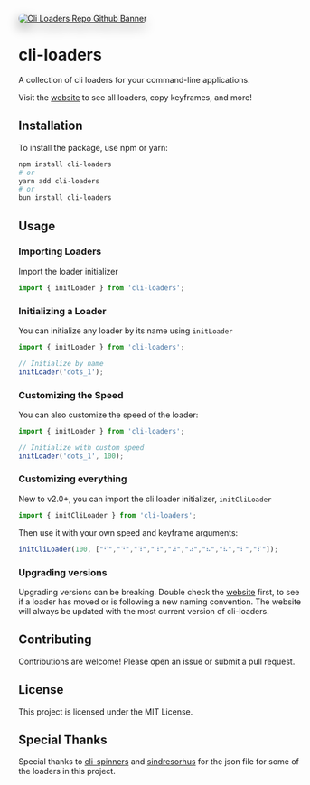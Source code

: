 <p><a href="https://cliloaders.com"><img style='border-radius: 12px;filter: drop-shadow(0px 9px 10px #888888);' src="https://repository-images.githubusercontent.com/912560031/de9f3f22-c3a1-4a4d-92f0-4042688be63c" alt="Cli Loaders Repo Github Banner" /></a></p>

# cli-loaders

A collection of cli loaders for your command-line applications.

Visit the [website](https://cliloaders.com) to see all loaders, copy keyframes, and more!


## Installation

To install the package, use npm or yarn:

```bash
npm install cli-loaders
# or
yarn add cli-loaders
# or
bun install cli-loaders
```

## Usage

### Importing Loaders

Import the loader initializer

```typescript
import { initLoader } from 'cli-loaders';
```

### Initializing a Loader

You can initialize any loader by its name using `initLoader`

```typescript
import { initLoader } from 'cli-loaders';

// Initialize by name
initLoader('dots_1');
```

### Customizing the Speed

You can also customize the speed of the loader:

```typescript
import { initLoader } from 'cli-loaders';

// Initialize with custom speed
initLoader('dots_1', 100);
```

### Customizing everything

New to v2.0+, you can import the cli loader initializer, `initCliLoader`

```typescript
import { initCliLoader } from 'cli-loaders';
```

Then use it with your own speed and keyframe arguments:

```typescript
initCliLoader(100, ["⠋","⠙","⠹","⠸","⠼","⠴","⠦","⠧","⠇","⠏"]);
```

### Upgrading versions

Upgrading versions can be breaking. Double check the [website](https://cliloaders.com) first, to see if a loader has moved or is following a new naming convention. The website will always be updated with the most current version of cli-loaders.

## Contributing

Contributions are welcome! Please open an issue or submit a pull request.

## License

This project is licensed under the MIT License.

## Special Thanks

Special thanks to [cli-spinners](https://www.npmjs.com/package/cli-spinners) and [sindresorhus](https://github.com/sindresorhus) for the json file for some of the loaders in this project.

